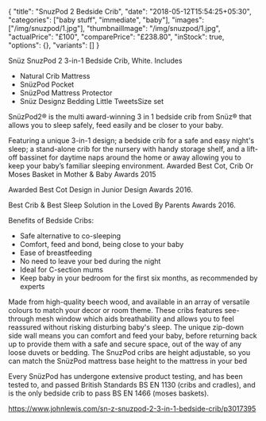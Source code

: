 {
    "title": "SnuzPod 2 Bedside Crib",
    "date": "2018-05-12T15:54:25+05:30",
    "categories": ["baby stuff", "immediate", "baby"],
    "images": ["/img/snuzpod/1.jpg"],
    "thumbnailImage": "/img/snuzpod/1.jpg",
    "actualPrice": "£100",
    "comparePrice": "£238.80",
    "inStock": true,
    "options": {},
    "variants": []
}

Snüz SnuzPod 2 3-in-1 Bedside Crib, White. Includes

- Natural Crib Mattress
- SnüzPod Pocket
- SnüzPod Mattress Protector
- Snüz Designz Bedding Little TweetsSize set

SnüzPod2® is the multi award-winning 3 in 1 bedside crib from Snüz® that allows you to sleep safely, feed easily and be closer to your baby.

Featuring a unique 3-in-1 design; a bedside crib for a safe and easy night's sleep; a stand-alone crib for the nursery with handy storage shelf, and a lift-off bassinet for daytime naps around the home or away allowing you to keep your baby’s familiar sleeping environment.
Awarded Best Cot, Crib Or Moses Basket in Mother & Baby Awards 2015

Awarded Best Cot Design in Junior Design Awards 2016.

Best Crib & Best Sleep Solution in the Loved By Parents Awards 2016.

Benefits of Bedside Cribs:

- Safe alternative to co-sleeping
- Comfort, feed and bond, being close to your baby
- Ease of breastfeeding
- No need to leave your bed during the night
- Ideal for C-section mums
- Keep baby in your bedroom for the first six months, as recommended by experts

Made from high-quality beech wood, and available in an array of versatile colours to match your decor or room theme. These cribs features see-through mesh window which aids breathability and allows you to feel reassured without risking disturbing baby's sleep. The unique zip-down side wall means you can comfort and feed your baby, before returning back up to provide them with a safe and secure space, out of the way of any loose duvets or bedding. The SnuzPod cribs are height adjustable, so you can match the SnüzPod mattress base height to the mattress in your bed

Every SnüzPod has undergone extensive product testing, and has been tested to, and passed British Standards BS EN 1130 (cribs and cradles), and is the only bedside crib to pass BS EN 1466 (moses baskets).


https://www.johnlewis.com/sn-z-snuzpod-2-3-in-1-bedside-crib/p3017395